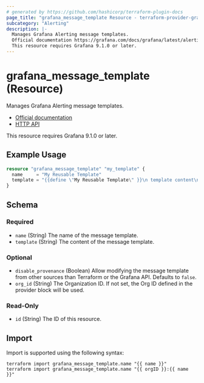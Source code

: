 ```yaml
---
# generated by https://github.com/hashicorp/terraform-plugin-docs
page_title: "grafana_message_template Resource - terraform-provider-grafana"
subcategory: "Alerting"
description: |-
  Manages Grafana Alerting message templates.
  Official documentation https://grafana.com/docs/grafana/latest/alerting/configure-notifications/template-notifications/create-notification-templates/HTTP API https://grafana.com/docs/grafana/next/developers/http_api/alerting_provisioning/#templates
  This resource requires Grafana 9.1.0 or later.
---
```


# grafana_message_template (Resource)

Manages Grafana Alerting message templates.

* [Official documentation](https://grafana.com/docs/grafana/latest/alerting/configure-notifications/template-notifications/create-notification-templates/)
* [HTTP API](https://grafana.com/docs/grafana/next/developers/http_api/alerting_provisioning/#templates)

This resource requires Grafana 9.1.0 or later.

## Example Usage

```terraform
resource "grafana_message_template" "my_template" {
  name     = "My Reusable Template"
  template = "{{define \"My Reusable Template\" }}\n template content\n{{ end }}"
}
```

<!-- schema generated by tfplugindocs -->
## Schema

### Required

- `name` (String) The name of the message template.
- `template` (String) The content of the message template.

### Optional

- `disable_provenance` (Boolean) Allow modifying the message template from other sources than Terraform or the Grafana API. Defaults to `false`.
- `org_id` (String) The Organization ID. If not set, the Org ID defined in the provider block will be used.

### Read-Only

- `id` (String) The ID of this resource.

## Import

Import is supported using the following syntax:

```shell
terraform import grafana_message_template.name "{{ name }}"
terraform import grafana_message_template.name "{{ orgID }}:{{ name }}"
```
